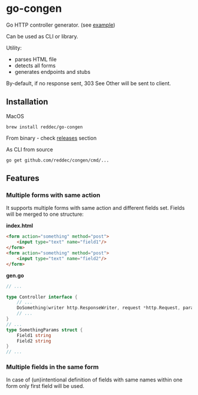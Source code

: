 # go-congen

Go HTTP controller generator. (see [example](example))

Can be used as CLI or library.

Utility:
* parses HTML file
* detects all forms
* generates endpoints and stubs

By-default, if no response sent, 303 See Other will be sent
to client.

## Installation

MacOS

    brew install reddec/go-congen

From binary - check [releases](https://github.com/reddec/go-congen/releases) section

As CLI from source

    go get github.com/reddec/congen/cmd/...

## Features

### Multiple forms with same action

It supports multiple forms with same action and different fields set.
Fields will be merged to one structure:

**index.html**

```html
<form action="something" method="post">
    <input type="text" name="field1"/>
</form>
<form action="something" method="post">
    <input type="text" name="field2"/>
</form>
```

**gen.go**

```go
// ...

type Controller interface {
    // ...
	DoSomething(writer http.ResponseWriter, request *http.Request, params SomethingParams) error
    // ...
}
// ...
type SomethingParams struct {
	Field1 string
	Field2 string
}
// ...
```

### Multiple fields in the same form

In case of (un)intentional definition of fields with same names within one form
only first field will be used.